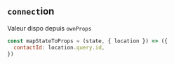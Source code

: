 ## `connect`ion

Valeur dispo depuis `ownProps`
```js
const mapStateToProps = (state, { location }) => ({
  contactId: location.query.id,
})
```
